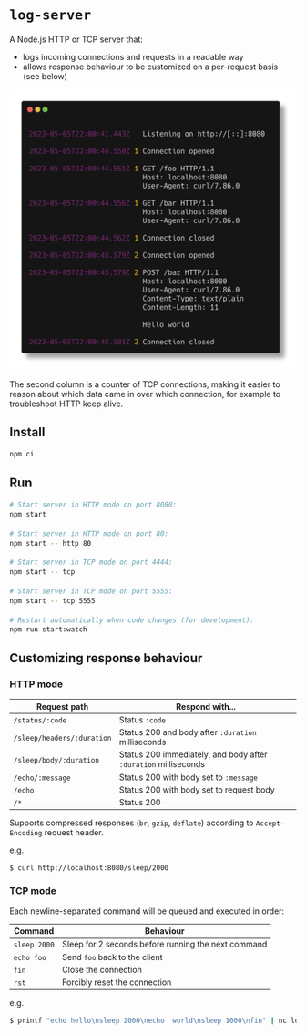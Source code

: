 # `log-server`

A Node.js HTTP or TCP server that:

- logs incoming connections and requests in a readable way
- allows response behaviour to be customized on a per-request basis (see below)

![Screenshot](doc/screenshot.png)

The second column is a counter of TCP connections, making it easier to reason about which data came
in over which connection, for example to troubleshoot HTTP keep alive.

## Install

```sh
npm ci
```

## Run

```sh
# Start server in HTTP mode on port 8080:
npm start

# Start server in HTTP mode on port 80:
npm start -- http 80

# Start server in TCP mode on port 4444:
npm start -- tcp

# Start server in TCP mode on port 5555:
npm start -- tcp 5555

# Restart automatically when code changes (for development):
npm run start:watch
```

## Customizing response behaviour

### HTTP mode

| Request path               | Respond with...                                                 |
| -------------------------- | --------------------------------------------------------------- |
| `/status/:code`            | Status `:code`                                                  |
| `/sleep/headers/:duration` | Status 200 and body after `:duration` milliseconds              |
| `/sleep/body/:duration`    | Status 200 immediately, and body after `:duration` milliseconds |
| `/echo/:message`           | Status 200 with body set to `:message`                          |
| `/echo`                    | Status 200 with body set to request body                        |
| `/*`                       | Status 200                                                      |

Supports compressed responses (`br`, `gzip`, `deflate`) according to `Accept-Encoding` request
header.

e.g.

```sh
$ curl http://localhost:8080/sleep/2000
```

### TCP mode

Each newline-separated command will be queued and executed in order:

| Command      | Behaviour                                           |
| ------------ | --------------------------------------------------- |
| `sleep 2000` | Sleep for 2 seconds before running the next command |
| `echo foo`   | Send `foo` back to the client                       |
| `fin`        | Close the connection                                |
| `rst`        | Forcibly reset the connection                       |

e.g.

```sh
$ printf "echo hello\nsleep 2000\necho  world\nsleep 1000\nfin" | nc localhost 4444
```
